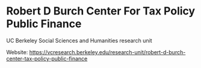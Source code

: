 # Robert D Burch Center For Tax Policy Public Finance
UC Berkeley Social Sciences and Humanities research unit

Website: https://vcresearch.berkeley.edu/research-unit/robert-d-burch-center-tax-policy-public-finance
